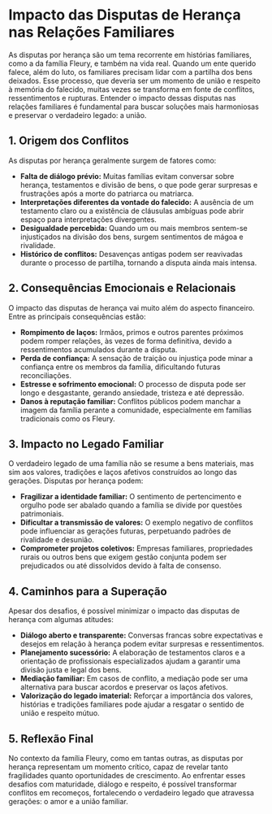# Impacto das Disputas de Herança nas Relações Familiares

As disputas por herança são um tema recorrente em histórias familiares, como a da família Fleury, e também na vida real. Quando um ente querido falece, além do luto, os familiares precisam lidar com a partilha dos bens deixados. Esse processo, que deveria ser um momento de união e respeito à memória do falecido, muitas vezes se transforma em fonte de conflitos, ressentimentos e rupturas. Entender o impacto dessas disputas nas relações familiares é fundamental para buscar soluções mais harmoniosas e preservar o verdadeiro legado: a união.

## 1. **Origem dos Conflitos**

As disputas por herança geralmente surgem de fatores como:

- **Falta de diálogo prévio:** Muitas famílias evitam conversar sobre herança, testamentos e divisão de bens, o que pode gerar surpresas e frustrações após a morte do patriarca ou matriarca.
- **Interpretações diferentes da vontade do falecido:** A ausência de um testamento claro ou a existência de cláusulas ambíguas pode abrir espaço para interpretações divergentes.
- **Desigualdade percebida:** Quando um ou mais membros sentem-se injustiçados na divisão dos bens, surgem sentimentos de mágoa e rivalidade.
- **Histórico de conflitos:** Desavenças antigas podem ser reavivadas durante o processo de partilha, tornando a disputa ainda mais intensa.

## 2. **Consequências Emocionais e Relacionais**

O impacto das disputas de herança vai muito além do aspecto financeiro. Entre as principais consequências estão:

- **Rompimento de laços:** Irmãos, primos e outros parentes próximos podem romper relações, às vezes de forma definitiva, devido a ressentimentos acumulados durante a disputa.
- **Perda de confiança:** A sensação de traição ou injustiça pode minar a confiança entre os membros da família, dificultando futuras reconciliações.
- **Estresse e sofrimento emocional:** O processo de disputa pode ser longo e desgastante, gerando ansiedade, tristeza e até depressão.
- **Danos à reputação familiar:** Conflitos públicos podem manchar a imagem da família perante a comunidade, especialmente em famílias tradicionais como os Fleury.

## 3. **Impacto no Legado Familiar**

O verdadeiro legado de uma família não se resume a bens materiais, mas sim aos valores, tradições e laços afetivos construídos ao longo das gerações. Disputas por herança podem:

- **Fragilizar a identidade familiar:** O sentimento de pertencimento e orgulho pode ser abalado quando a família se divide por questões patrimoniais.
- **Dificultar a transmissão de valores:** O exemplo negativo de conflitos pode influenciar as gerações futuras, perpetuando padrões de rivalidade e desunião.
- **Comprometer projetos coletivos:** Empresas familiares, propriedades rurais ou outros bens que exigem gestão conjunta podem ser prejudicados ou até dissolvidos devido à falta de consenso.

## 4. **Caminhos para a Superação**

Apesar dos desafios, é possível minimizar o impacto das disputas de herança com algumas atitudes:

- **Diálogo aberto e transparente:** Conversas francas sobre expectativas e desejos em relação à herança podem evitar surpresas e ressentimentos.
- **Planejamento sucessório:** A elaboração de testamentos claros e a orientação de profissionais especializados ajudam a garantir uma divisão justa e legal dos bens.
- **Mediação familiar:** Em casos de conflito, a mediação pode ser uma alternativa para buscar acordos e preservar os laços afetivos.
- **Valorização do legado imaterial:** Reforçar a importância dos valores, histórias e tradições familiares pode ajudar a resgatar o sentido de união e respeito mútuo.

## 5. **Reflexão Final**

No contexto da família Fleury, como em tantas outras, as disputas por herança representam um momento crítico, capaz de revelar tanto fragilidades quanto oportunidades de crescimento. Ao enfrentar esses desafios com maturidade, diálogo e respeito, é possível transformar conflitos em recomeços, fortalecendo o verdadeiro legado que atravessa gerações: o amor e a união familiar.